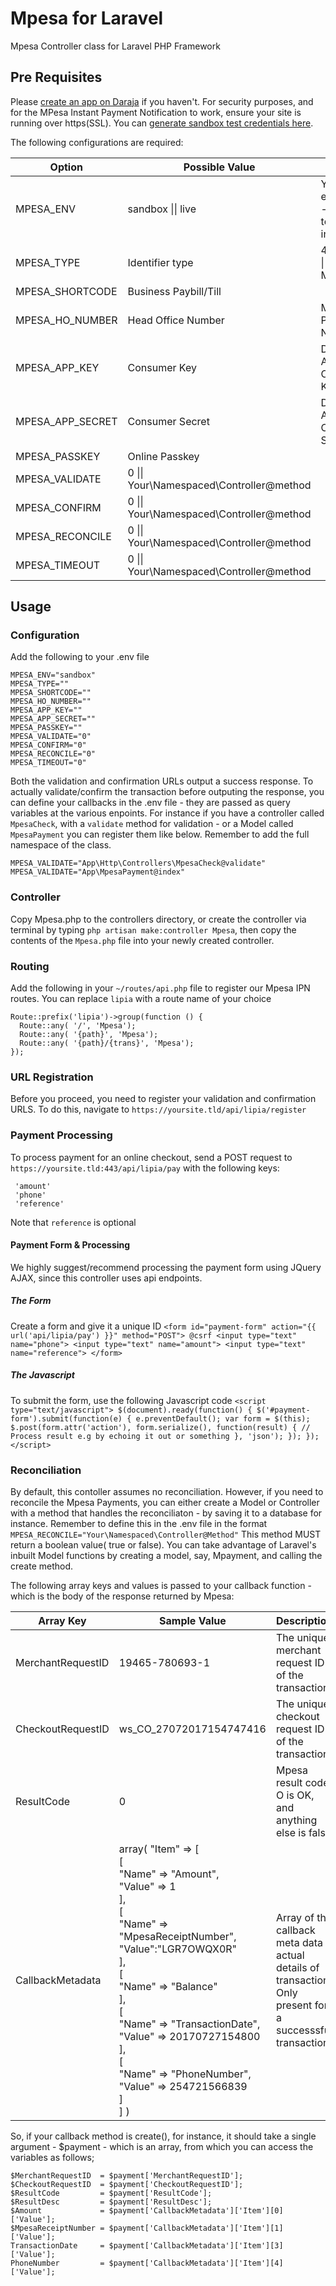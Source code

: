 # Mpesa for Laravel
Mpesa Controller class for Laravel PHP Framework

## Pre Requisites
Please <a href="https://developer.safaricom.co.ke/" target="_blank" >create an app on Daraja</a> if you haven\'t.
For security purposes, and for the MPesa Instant Payment Notification to work, ensure your site is running over https(SSL).
You can <a href="https://developer.safaricom.co.ke/test_credentials" target="_blank" >generate sandbox test credentials here</a>.

The following configurations are required:

<table>
    <thead>
        <th>Option</th>
        <th>Possible Value</th>
        <th>Description</th>
    </thead>
    <tbody>
        <tr>
            <td>MPESA_ENV</td>
            <td>sandbox || live</td>
            <td>Your mpesa environment - sandbox if testing, live if in production</td>
        </tr>
        <tr>
            <td>MPESA_TYPE</td>
            <td>Identifier type</td>
            <td>4 Shortcode || 2 Till || 1 MSIDN</td>
        </tr>
        <tr>
            <td>MPESA_SHORTCODE</td>
            <td>Business Paybill/Till</td>
            <td></td>
        </tr>
        <tr>
            <td>MPESA_HO_NUMBER</td>
            <td>Head Office Number</td>
            <td>Main Paybill/Parent Number</td>
        </tr>
        <tr>
            <td>MPESA_APP_KEY</td>
            <td>Consumer Key</td>
            <td>Daraja Application Consumer Key</td>
        <tr>
        </tr>
            <td>MPESA_APP_SECRET</td>
            <td>Consumer Secret</td>
            <td>Daraja Application Consumer Secret</td>
        </tr>
        <tr>
            <td>MPESA_PASSKEY</td>
            <td>Online Passkey</td>
            <td></td>
        </tr>
        <tr>
            <td>MPESA_VALIDATE</td>
            <td>0 || Your\Namespaced\Controller@method</td>
            <td></td>
        </tr>
        <tr>
            <td>MPESA_CONFIRM</td>
            <td>0 || Your\Namespaced\Controller@method</td>
            <td></td>
        </tr>
        <tr>
            <td>MPESA_RECONCILE</td>
            <td>0 || Your\Namespaced\Controller@method</td>
            <td></td>
        </tr>
        <tr>
            <td>MPESA_TIMEOUT</td>
            <td>0 || Your\Namespaced\Controller@method</td>
            <td></td>
        </tr>
    </tbody>
</table>

## Usage
### Configuration
Add the following to your .env file

    MPESA_ENV="sandbox"
    MPESA_TYPE=""
    MPESA_SHORTCODE=""
    MPESA_HO_NUMBER=""
    MPESA_APP_KEY=""
    MPESA_APP_SECRET=""
    MPESA_PASSKEY=""
    MPESA_VALIDATE="0"
    MPESA_CONFIRM="0"
    MPESA_RECONCILE="0"
    MPESA_TIMEOUT="0"


Both the validation and confirmation URLs output a success response. To actually validate/confirm the transaction before outputing the response, you can define your callbacks in the .env file - they are passed as query variables at the various enpoints. For instance if you have a controller called `MpesaCheck`, with a `validate` method for validation - or a Model called `MpesaPayment` you can register them like below. Remember to add the full namespace of the class.

    MPESA_VALIDATE="App\Http\Controllers\MpesaCheck@validate"
    MPESA_VALIDATE="App\MpesaPayment@index"

### Controller
Copy Mpesa.php to the controllers directory, or create the controller via terminal by typing `php artisan make:controller Mpesa`, then copy the contents of the `Mpesa.php` file into your newly created controller.

### Routing
Add the following in your `~/routes/api.php` file to register our Mpesa IPN routes. You can replace `lipia` with a route name of your choice

    Route::prefix('lipia')->group(function () {
      Route::any( '/', 'Mpesa');
      Route::any( '{path}', 'Mpesa');
      Route::any( '{path}/{trans}', 'Mpesa');
    });

### URL Registration
Before you proceed, you need to register your validation and confirmation URLS. To do this, navigate to `https://yoursite.tld/api/lipia/register`

### Payment Processing
To process payment for an online checkout, send a POST request to `https://yoursite.tld:443/api/lipia/pay` with the following keys:

     'amount'
     'phone'
     'reference'
Note that `reference` is optional

#### Payment Form & Processing
We highly suggest/recommend processing the payment form using JQuery AJAX, since this controller uses api endpoints.

##### The Form
Create a form and give it a unique ID
    `<form id="payment-form" action="{{ url('api/lipia/pay') }}" method="POST">
        @csrf
        <input type="text" name="phone">
        <input type="text" name="amount">
        <input type="text" name="reference">
    </form>`

##### The Javascript
To submit the form, use the following Javascript code
    `<script type="text/javascript">
        $(document).ready(function() {
            $('#payment-form').submit(function(e) {
              e.preventDefault();
              var form = $(this);
              $.post(form.attr('action'), form.serialize(), function(result) {
                // Process result e.g by echoing it out or something
              }, 'json');
            });
        });
    </script>`

### Reconciliation

By default, this contoller assumes no reconciliation. However, if you need to reconcile the Mpesa Payments, you can either create a Model or Controller with a method that handles the reconciliaton - by saving it to a database for instance. Remember to define this in the .env file in the format `MPESA_RECONCILE="Your\Namespaced\Controller@Method"` This method MUST return a boolean value( true or false).
You can take advantage of Laravel's inbuilt Model functions by creating a model, say, Mpayment, and calling the create method.

The following array keys and values is passed to your callback function - which is the body of the response returned by Mpesa:
<table>
    <thead>
        <th>Array Key</th>
        <th>Sample Value</th>
        <th>Description</th>
    </thead>
    <tbody>
        <tr>
            <td>MerchantRequestID</td>
            <td>19465-780693-1</td>
            <td>The unique merchant request ID of the transaction.</td>
        </tr>
        <tr>
            <td>CheckoutRequestID</td>
            <td>ws_CO_27072017154747416</td>
            <td>The unique checkout request ID of the transaction.</td>
        </tr>
        <tr>
            <td>ResultCode</td>
            <td>0</td>
            <td>Mpesa result code. O is OK, and anything else is false</td>
        </tr>
        <tr>
            <td>CallbackMetadata</td>
            <td>array( "Item" => [<br>
          [<br>
            "Name" => "Amount",<br>
            "Value" => 1<br>
          ],<br>
          [<br>
            "Name" => "MpesaReceiptNumber",<br>
            "Value":"LGR7OWQX0R"<br>
          ],<br>
          [<br>
            "Name" => "Balance"<br>
          ],<br>
          [<br>
            "Name" => "TransactionDate",<br>
            "Value" => 20170727154800<br>
          ],<br>
          [<br>
            "Name" => "PhoneNumber",<br>
            "Value" => 254721566839<br>
          ]<br>
        ] )</td>
        <td>Array of the callback meta data - actual details of transaction. Only present for a successsful transaction.</td>
        </tr>
    </tbody>
</table>

So, if your callback method is create(), for instance, it should take a single argument - $payment - which is an array, from which you can access the variables as follows;

    $MerchantRequestID  = $payment['MerchantRequestID'];
    $CheckoutRequestID  = $payment['CheckoutRequestID'];
    $ResultCode         = $payment['ResultCode'];
    $ResultDesc         = $payment['ResultDesc'];
    $Amount             = $payment['CallbackMetadata']['Item'][0]['Value'];
    $MpesaReceiptNumber = $payment['CallbackMetadata']['Item'][1]['Value'];
    TransactionDate     = $payment['CallbackMetadata']['Item'][3]['Value'];
    PhoneNumber         = $payment['CallbackMetadata']['Item'][4]['Value'];
